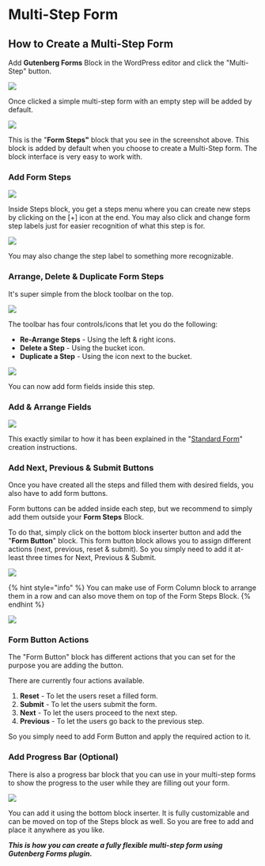 # Multi-Step Form

## How to Create a Multi-Step Form

Add **Gutenberg Forms** Block in the WordPress editor and click the "Multi-Step" button.

![](../../.gitbook/assets/image-2020-06-17-at-4.47.17-pm.png)

Once clicked a simple multi-step form with an empty step will be added by default.

![](../../.gitbook/assets/image-2020-07-04-at-5.37.21-pm.png)

This is the "**Form Steps"** block that you see in the screenshot above. This block is added by default when you choose to create a Multi-Step form. The block interface is very easy to work with. 

### Add Form Steps

![](../../.gitbook/assets/screen-recording-2020-07-04-at-06.11.54-pm.gif)

Inside Steps block, you get a steps menu where you can create new steps by clicking on the \[+\] icon at the end. You may also click and change form step labels just for easier recognition of what this step is for.

![](../../.gitbook/assets/screen-recording-2020-07-04-at-07.10.06-pm.gif)

You may also change the step label to something more recognizable. 

### Arrange, Delete & Duplicate Form Steps

It's super simple from the block toolbar on the top. 

![](../../.gitbook/assets/image-2020-07-04-at-6.56.13-pm.png)

The toolbar has four controls/icons that let you do the following:

* **Re-Arrange Steps** - Using the left & right icons. 
* **Delete a Step** - Using the bucket icon.
* **Duplicate a Step** - Using the icon next to the bucket. 

![](../../.gitbook/assets/screen-recording-2020-07-04-at-06.47.37-pm.gif)

You can now add form fields inside this step.

### Add & Arrange Fields

![](../../.gitbook/assets/screen-recording-2020-07-04-at-07.13.03-pm.gif)

This exactly similar to how it has been explained in the "[Standard Form](how-to-create-a-standard-form.md)" creation instructions. 

### Add Next, Previous & Submit Buttons

Once you have created all the steps and filled them with desired fields, you also have to add form buttons. 

Form buttons can be added inside each step, but we recommend to simply add them outside your **Form Steps** Block. 

To do that, simply click on the bottom block inserter button and add the "**Form Button**" block. This form button block allows you to assign different actions \(next, previous, reset & submit\). So you simply need to add it at-least three times for Next, Previous & Submit.

![](../../.gitbook/assets/screen-recording-2020-07-04-at-07.21.35-pm.gif)

{% hint style="info" %}
You can make use of Form Column block to arrange them in a row and can also move them on top of the Form Steps Block.
{% endhint %}

![](../../.gitbook/assets/screen-recording-2020-06-17-at-07.35-pm.gif)

### Form Button Actions

The "Form Button" block has different actions that you can set for the purpose you are adding the button.

There are currently four actions available.

1. **Reset** - To let the users reset a filled form.
2. **Submit** - To let the users submit the form.
3. **Next** - To let the users proceed to the next step.
4. **Previous** - To let the users go back to the previous step. 

So you simply need to add Form Button and apply the required action to it. 

### Add Progress Bar \(Optional\)

There is also a progress bar block that you can use in your multi-step forms to show the progress to the user while they are filling out your form.

![](../../.gitbook/assets/screen-recording-2020-07-04-at-07.30.28-pm.gif)

You can add it using the bottom block inserter. It is fully customizable and can be moved on top of the Steps block as well. So you are free to add and place it anywhere as you like.  

_**This is how you can create a fully flexible multi-step form using Gutenberg Forms plugin.**_

